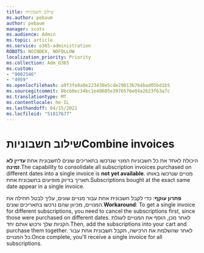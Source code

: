 ```yaml
---
title: שילוב חשבוניות
ms.author: pebaum
author: pebaum
manager: scotv
ms.audience: Admin
ms.topic: article
ms.service: o365-administration
ROBOTS: NOINDEX, NOFOLLOW
localization_priority: Priority
ms.collection: Adm_O365
ms.custom:
- "9002546"
- "4959"
ms.openlocfilehash: a9f3fe8a8e223430e5cde29013b764bad05bd1b5
ms.sourcegitcommit: 8bc60ec34bc1e40685e3976576e04a2623f63a7c
ms.translationtype: MT
ms.contentlocale: he-IL
ms.lasthandoff: 04/15/2021
ms.locfileid: "51817677"
---
```

# <a name="combine-invoices"></a><span data-ttu-id="1ecb1-102">שילוב חשבוניות</span><span class="sxs-lookup"><span data-stu-id="1ecb1-102">Combine invoices</span></span>

<span data-ttu-id="1ecb1-103">היכולת לאחד את כל חשבוניות המנוי שנרכשו בתאריכים שונים לחשבונית אחת **עדיין לא זמינה**.</span><span class="sxs-lookup"><span data-stu-id="1ecb1-103">The capability to consolidate all subscription invoices purchased on different dates into a single invoice is **not yet available**.</span></span> <span data-ttu-id="1ecb1-104">מנויים שנרכשו באותו תאריך בדיוק מופיעים בחשבונית אחת.</span><span class="sxs-lookup"><span data-stu-id="1ecb1-104">Subscriptions bought at the exact same date appear in a single invoice.</span></span>

<span data-ttu-id="1ecb1-105">**פתרון עוקף**: כדי לקבל חשבונית אחת עבור מנויים שונים, עליך לבטל תחילה את המנויים, מכיוון שהם נרכשו בתאריכים שונים.</span><span class="sxs-lookup"><span data-stu-id="1ecb1-105">**Workaround**: To get a single invoice for different subscriptions, you need to cancel the subscriptions first, since those were purchased on different dates.</span></span> <span data-ttu-id="1ecb1-106">לאחר מכן, הוסף את המנויים לעגלת הקניות שלך ורכוש אותם יחד.</span><span class="sxs-lookup"><span data-stu-id="1ecb1-106">Then, add the subscriptions into your cart and purchase them together.</span></span> <span data-ttu-id="1ecb1-107">לאחר שהשלמת את הרכישה, תקבל חשבונית אחת עבור כל המנויים.</span><span class="sxs-lookup"><span data-stu-id="1ecb1-107">Once complete, you'll receive a single invoice for all subscriptions.</span></span>
